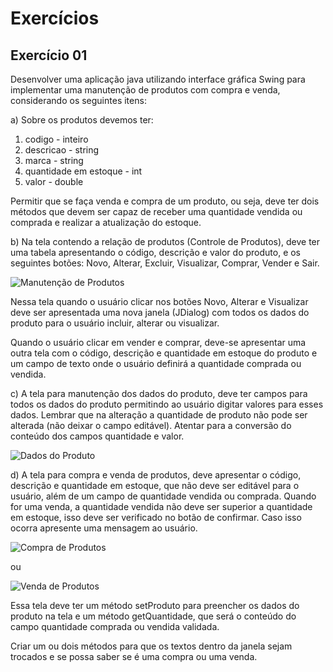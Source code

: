 # Exercícios

## Exercício 01

Desenvolver uma aplicação java utilizando interface gráfica Swing para implementar uma manutenção de produtos com compra e venda, considerando os seguintes itens:

a) Sobre os produtos devemos ter:

1. codigo - inteiro
2. descricao - string
3. marca - string
4. quantidade em estoque - int
5. valor - double

Permitir que se faça venda e compra de um produto, ou seja, deve ter dois métodos que devem ser capaz de receber uma quantidade vendida ou comprada e realizar a atualização do estoque.

b) Na tela contendo a relação de produtos (Controle de Produtos), deve ter uma tabela apresentando o código, descrição e valor do produto, e os seguintes botões: Novo, Alterar, Excluir, Visualizar, Comprar, Vender e Sair.

![Manutenção de Produtos](https://github.com/Dankotchev/Programacao-Orientada-Objetos/blob/main/POOC3%20-%2003.2%20Interface%20Gr%C3%A1fica/ProdInterGraf%20-%20ManutencaoProdutos.png?raw=true)

Nessa tela quando o usuário clicar nos botões Novo, Alterar e Visualizar deve ser apresentada uma nova janela (JDialog) com todos os dados do produto para o usuário incluir, alterar ou visualizar. 

Quando o usuário clicar em vender e comprar, deve-se apresentar uma outra tela com o código, descrição e quantidade em estoque do produto e um campo de texto onde o usuário definirá a quantidade comprada ou vendida.

c) A tela para manutenção dos dados do produto, deve ter campos para todos os dados do produto permitindo ao usuário digitar valores para esses dados. Lembrar que na alteração a quantidade de produto não pode ser alterada (não deixar o campo editável). Atentar para a conversão do conteúdo dos campos quantidade e valor.

![Dados do Produto](https://github.com/Dankotchev/Programacao-Orientada-Objetos/blob/main/POOC3%20-%2003.2%20Interface%20Gr%C3%A1fica/ProdInterGraf%20-%20DadosProdutos.png?raw=true)

d) A tela para compra e venda de produtos, deve apresentar o código, descrição e quantidade em estoque, que não deve ser editável para o usuário, além de um campo de quantidade vendida ou comprada. Quando for uma venda, a quantidade vendida não deve ser superior a quantidade em estoque, isso deve ser verificado no botão de confirmar. Caso isso ocorra apresente uma mensagem ao usuário.

![Compra de Produtos](https://raw.githubusercontent.com/Dankotchev/Programacao-Orientada-Objetos/main/POOC3%20-%2003.2%20Interface%20Gr%C3%A1fica/ProdInterGraf%20-%20CompraProdutos.png)

ou 

![Venda de Produtos](https://github.com/Dankotchev/Programacao-Orientada-Objetos/blob/main/POOC3%20-%2003.2%20Interface%20Gr%C3%A1fica/ProdInterGraf%20-%20VendaProdutos.png?raw=true)

Essa tela deve ter um método setProduto para preencher os dados do produto na tela e um método getQuantidade, que será o conteúdo do campo quantidade comprada ou vendida validada.

Criar um ou dois métodos para que os textos dentro da janela sejam trocados e se possa saber se é uma compra ou uma venda.
